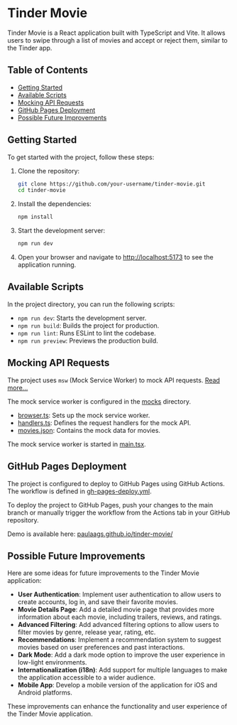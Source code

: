 # Tinder Movie

Tinder Movie is a React application built with TypeScript and Vite. It allows users to swipe through a list of movies and accept or reject them, similar to the Tinder app.

## Table of Contents

- [Getting Started](#getting-started)
- [Available Scripts](#available-scripts)
- [Mocking API Requests](#mocking-api-requests)
- [GitHub Pages Deployment](#github-pages-deployment)
- [Possible Future Improvements](#possible-future-improvements)

## Getting Started

To get started with the project, follow these steps:

1. Clone the repository:

   ```sh
   git clone https://github.com/your-username/tinder-movie.git
   cd tinder-movie
   ```

2. Install the dependencies:

   ```sh
   npm install
   ```

3. Start the development server:

   ```sh
   npm run dev
   ```

4. Open your browser and navigate to [http://localhost:5173]([http://localhost:5173) to see the application running.

## Available Scripts

In the project directory, you can run the following scripts:

- `npm run dev`: Starts the development server.
- `npm run build`: Builds the project for production.
- `npm run lint`: Runs ESLint to lint the codebase.
- `npm run preview`: Previews the production build.

## Mocking API Requests

The project uses `msw` (Mock Service Worker) to mock API requests. [Read more...](https://mswjs.io/)

The mock service worker is configured in the [mocks](./src/mocks/) directory.

- [browser.ts](./src/mocks/browser.ts): Sets up the mock service worker.
- [handlers.ts](./src/mocks/handlers.ts): Defines the request handlers for the mock API.
- [movies.json](./src/mocks/movies.json): Contains the mock data for movies.

The mock service worker is started in [main.tsx](./src/main.tsx).

## GitHub Pages Deployment

The project is configured to deploy to GitHub Pages using GitHub Actions. The workflow is defined in [gh-pages-deploy.yml](./.github/workflows/gh-pages-deploy.yml).

To deploy the project to GitHub Pages, push your changes to the main branch or manually trigger the workflow from the Actions tab in your GitHub repository.

Demo is available here: [paulaags.github.io/tinder-movie/](https://paulaags.github.io/tinder-movie/)

## Possible Future Improvements

Here are some ideas for future improvements to the Tinder Movie application:

- **User Authentication**: Implement user authentication to allow users to create accounts, log in, and save their favorite movies.
- **Movie Details Page**: Add a detailed movie page that provides more information about each movie, including trailers, reviews, and ratings.
- **Advanced Filtering**: Add advanced filtering options to allow users to filter movies by genre, release year, rating, etc.
- **Recommendations**: Implement a recommendation system to suggest movies based on user preferences and past interactions.
- **Dark Mode**: Add a dark mode option to improve the user experience in low-light environments.
- **Internationalization (i18n)**: Add support for multiple languages to make the application accessible to a wider audience.
- **Mobile App**: Develop a mobile version of the application for iOS and Android platforms.

These improvements can enhance the functionality and user experience of the Tinder Movie application.
